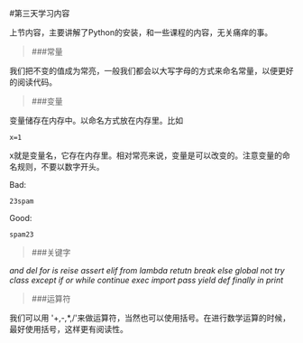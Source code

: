 #第三天学习内容

上节内容，主要讲解了Python的安装，和一些课程的内容，无关痛痒的事。

> ###常量

我们把不变的值成为常亮，一般我们都会以大写字母的方式来命名常量，以便更好的阅读代码。

> ###变量

变量储存在内存中。以命名方式放在内存里。比如

`x=1`

x就是变量名，它存在内存里。相对常亮来说，变量是可以改变的。注意变量的命名规则，不要以数字开头。

Bad:

`23spam`

Good:

`spam23`

> ###关键字

*_and    del    for    is    reise    assert    elif    from    lambda     retutn    break    else    global    not    try    class    except    if    or    while    continue    exec    import    pass    yield    def    finally    in    print_*

> ###运算符

我们可以用 '+,-,*,/'来做运算符，当然也可以使用括号。在进行数学运算的时候，最好使用括号，这样更有阅读性。
